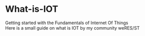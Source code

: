 # What-is-IOT
Getting started with the Fundamentals of Internet Of Things<br/>
Here is a small guide on what is IOT by my community weRES/ST 
